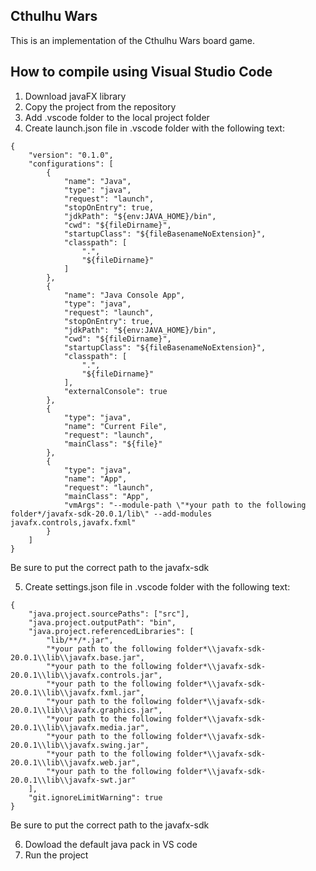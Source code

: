 ## Cthulhu Wars

This is an implementation of the Cthulhu Wars board game.

## How to compile using Visual Studio Code

1. Download javaFX library
2. Copy the project from the repository
3. Add .vscode folder to the local project folder
4. Create launch.json file in .vscode folder with the following text:
```
{
    "version": "0.1.0",
    "configurations": [
        {
            "name": "Java",
            "type": "java",
            "request": "launch",
            "stopOnEntry": true,
            "jdkPath": "${env:JAVA_HOME}/bin",
            "cwd": "${fileDirname}",
            "startupClass": "${fileBasenameNoExtension}",
            "classpath": [
                ".",
                "${fileDirname}"
            ]
        },
        {
            "name": "Java Console App",
            "type": "java",
            "request": "launch",
            "stopOnEntry": true,
            "jdkPath": "${env:JAVA_HOME}/bin",
            "cwd": "${fileDirname}",
            "startupClass": "${fileBasenameNoExtension}",
            "classpath": [
                ".",
                "${fileDirname}"
            ],
            "externalConsole": true
        },
        {
            "type": "java",
            "name": "Current File",
            "request": "launch",
            "mainClass": "${file}"
        },
        {
            "type": "java",
            "name": "App",
            "request": "launch",
            "mainClass": "App",
            "vmArgs": "--module-path \"*your path to the following folder*/javafx-sdk-20.0.1/lib\" --add-modules javafx.controls,javafx.fxml"
        }
    ]
}
```

Be sure to put the correct path to the javafx-sdk

5. Create settings.json file in .vscode folder with the following text:
```
{
    "java.project.sourcePaths": ["src"],
    "java.project.outputPath": "bin",
    "java.project.referencedLibraries": [
        "lib/**/*.jar",
        "*your path to the following folder*\\javafx-sdk-20.0.1\\lib\\javafx.base.jar",
        "*your path to the following folder*\\javafx-sdk-20.0.1\\lib\\javafx.controls.jar",
        "*your path to the following folder*\\javafx-sdk-20.0.1\\lib\\javafx.fxml.jar",
        "*your path to the following folder*\\javafx-sdk-20.0.1\\lib\\javafx.graphics.jar",
        "*your path to the following folder*\\javafx-sdk-20.0.1\\lib\\javafx.media.jar",
        "*your path to the following folder*\\javafx-sdk-20.0.1\\lib\\javafx.swing.jar",
        "*your path to the following folder*\\javafx-sdk-20.0.1\\lib\\javafx.web.jar",
        "*your path to the following folder*\\javafx-sdk-20.0.1\\lib\\javafx-swt.jar"
    ],
    "git.ignoreLimitWarning": true
}
```
Be sure to put the correct path to the javafx-sdk

6. Dowload the default java pack in VS code
7. Run the project
